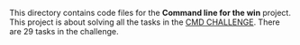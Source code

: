 This directory contains code files for the **Command line for the win** project. This project is about solving all the tasks
in the [CMD CHALLENGE](https://intranet.alxswe.com/rltoken/a83_NOBEtXgFr1Yqej0HYA).
There are 29 tasks in the challenge.